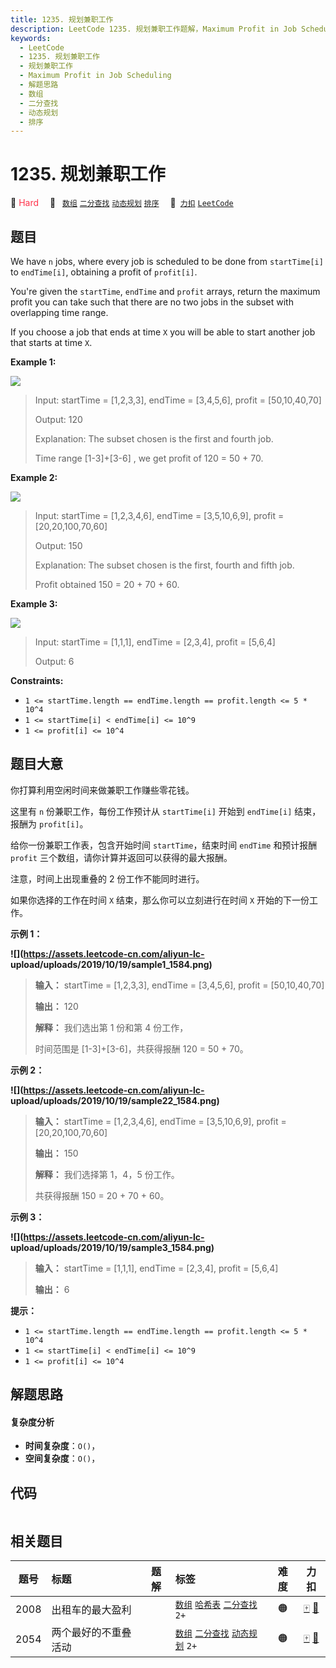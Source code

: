 ```yaml
---
title: 1235. 规划兼职工作
description: LeetCode 1235. 规划兼职工作题解，Maximum Profit in Job Scheduling，包含解题思路、复杂度分析以及完整的 JavaScript 代码实现。
keywords:
  - LeetCode
  - 1235. 规划兼职工作
  - 规划兼职工作
  - Maximum Profit in Job Scheduling
  - 解题思路
  - 数组
  - 二分查找
  - 动态规划
  - 排序
---
```


# 1235. 规划兼职工作

🔴 <font color=#ff334b>Hard</font>&emsp; 🔖&ensp; [`数组`](/tag/array.md) [`二分查找`](/tag/binary-search.md) [`动态规划`](/tag/dynamic-programming.md) [`排序`](/tag/sorting.md)&emsp; 🔗&ensp;[`力扣`](https://leetcode.cn/problems/maximum-profit-in-job-scheduling) [`LeetCode`](https://leetcode.com/problems/maximum-profit-in-job-scheduling)

## 题目

We have `n` jobs, where every job is scheduled to be done from `startTime[i]`
to `endTime[i]`, obtaining a profit of `profit[i]`.

You're given the `startTime`, `endTime` and `profit` arrays, return the
maximum profit you can take such that there are no two jobs in the subset with
overlapping time range.

If you choose a job that ends at time `X` you will be able to start another
job that starts at time `X`.



**Example 1:**

**![](https://assets.leetcode.com/uploads/2019/10/10/sample1_1584.png)**

> Input: startTime = [1,2,3,3], endTime = [3,4,5,6], profit = [50,10,40,70]
> 
> Output: 120
> 
> Explanation: The subset chosen is the first and fourth job. 
> 
> Time range [1-3]+[3-6] , we get profit of 120 = 50 + 70.

**Example 2:**

**![](https://assets.leetcode.com/uploads/2019/10/10/sample22_1584.png)**

> Input: startTime = [1,2,3,4,6], endTime = [3,5,10,6,9], profit = [20,20,100,70,60]
> 
> Output: 150
> 
> Explanation: The subset chosen is the first, fourth and fifth job. 
> 
> Profit obtained 150 = 20 + 70 + 60.

**Example 3:**

**![](https://assets.leetcode.com/uploads/2019/10/10/sample3_1584.png)**

> Input: startTime = [1,1,1], endTime = [2,3,4], profit = [5,6,4]
> 
> Output: 6

**Constraints:**

  * `1 <= startTime.length == endTime.length == profit.length <= 5 * 10^4`
  * `1 <= startTime[i] < endTime[i] <= 10^9`
  * `1 <= profit[i] <= 10^4`


## 题目大意

你打算利用空闲时间来做兼职工作赚些零花钱。

这里有 `n` 份兼职工作，每份工作预计从 `startTime[i]` 开始到 `endTime[i]` 结束，报酬为 `profit[i]`。

给你一份兼职工作表，包含开始时间 `startTime`，结束时间 `endTime` 和预计报酬 `profit`
三个数组，请你计算并返回可以获得的最大报酬。

注意，时间上出现重叠的 2 份工作不能同时进行。

如果你选择的工作在时间 `X` 结束，那么你可以立刻进行在时间 `X` 开始的下一份工作。



**示例 1：**

**![](https://assets.leetcode-cn.com/aliyun-lc-
upload/uploads/2019/10/19/sample1_1584.png)**

> 
> 
> 
> 
> 
> **输入：** startTime = [1,2,3,3], endTime = [3,4,5,6], profit = [50,10,40,70]
> 
> **输出：** 120
> 
> **解释：** 我们选出第 1 份和第 4 份工作， 
> 
> 时间范围是 [1-3]+[3-6]，共获得报酬 120 = 50 + 70。
> 
> 

**示例 2：**

**![](https://assets.leetcode-cn.com/aliyun-lc-
upload/uploads/2019/10/19/sample22_1584.png)**

> 
> 
> 
> 
> 
> **输入：** startTime = [1,2,3,4,6], endTime = [3,5,10,6,9], profit = [20,20,100,70,60]
> 
> **输出：** 150
> 
> **解释：** 我们选择第 1，4，5 份工作。 
> 
> 共获得报酬 150 = 20 + 70 + 60。
> 
> 

**示例 3：**

**![](https://assets.leetcode-cn.com/aliyun-lc-
upload/uploads/2019/10/19/sample3_1584.png)**

> 
> 
> 
> 
> 
> **输入：** startTime = [1,1,1], endTime = [2,3,4], profit = [5,6,4]
> 
> **输出：** 6
> 
> 



**提示：**

  * `1 <= startTime.length == endTime.length == profit.length <= 5 * 10^4`
  * `1 <= startTime[i] < endTime[i] <= 10^9`
  * `1 <= profit[i] <= 10^4`


## 解题思路

#### 复杂度分析

- **时间复杂度**：`O()`，
- **空间复杂度**：`O()`，

## 代码

```javascript

```

## 相关题目

<!-- prettier-ignore -->
| 题号 | 标题 | 题解 | 标签 | 难度 | 力扣 |
| :------: | :------ | :------: | :------ | :------: | :------: |
| 2008 | 出租车的最大盈利 |  |  [`数组`](/tag/array.md) [`哈希表`](/tag/hash-table.md) [`二分查找`](/tag/binary-search.md) `2+` | 🟠 | [🀄️](https://leetcode.cn/problems/maximum-earnings-from-taxi) [🔗](https://leetcode.com/problems/maximum-earnings-from-taxi) |
| 2054 | 两个最好的不重叠活动 |  |  [`数组`](/tag/array.md) [`二分查找`](/tag/binary-search.md) [`动态规划`](/tag/dynamic-programming.md) `2+` | 🟠 | [🀄️](https://leetcode.cn/problems/two-best-non-overlapping-events) [🔗](https://leetcode.com/problems/two-best-non-overlapping-events) |